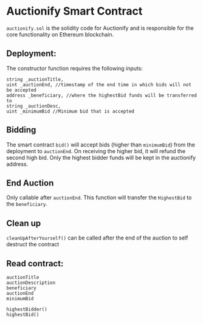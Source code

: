 # Auctionify Smart Contract

`auctionify.sol` is the solidity code for Auctionify and is responsible for the core functionality on Ethereum blockchain.


## Deployment:
The constructor function requires the following inputs:
```
string _auctionTitle,
uint _auctionEnd, //timestamp of the end time in which bids will not be accepted
address _beneficiary, //where the highestBid funds will be transferred to
string _auctionDesc,
uint _minimumBid //Minimum bid that is accepted
```

## Bidding
The smart contract `bid()` will accept bids (higher than `minimumBid`) from the deployment to `auctionEnd`.
On receiving the higher bid, it will refund the second high bid. Only the highest bidder funds will be kept in the auctionify address.


## End Auction
Only callable after `auctionEnd`. This function will transfer the `HighestBid` to the `beneficiary`.


## Clean up
`cleanUpAfterYourself()` can be called after the end of the auction to self destruct the contract


## Read contract:
```
auctionTitle
auctionDescription
beneficiary
auctionEnd
minimumBid

highestBidder()
highestBid()
```
